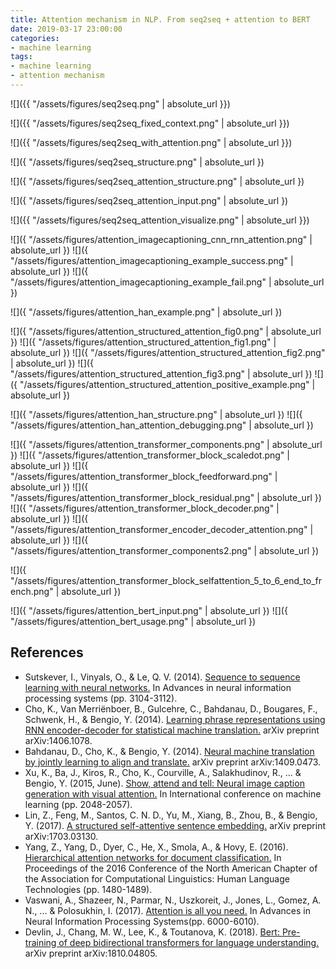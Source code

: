 ```yaml
---
title: Attention mechanism in NLP. From seq2seq + attention to BERT
date: 2019-03-17 23:00:00
categories:
- machine learning
tags:
- machine learning
- attention mechanism
---
```


![]({{ "/assets/figures/seq2seq.png" | absolute_url }})


![]({{ "/assets/figures/seq2seq_fixed_context.png" | absolute_url }})


![]({{ "/assets/figures/seq2seq_with_attention.png" | absolute_url }})

![]({ "/assets/figures/seq2seq_structure.png" | absolute_url })

![]({ "/assets/figures/seq2seq_attention_structure.png" | absolute_url })

![]({ "/assets/figures/seq2seq_attention_input.png" | absolute_url })

![]({{ "/assets/figures/seq2seq_attention_visualize.png" | absolute_url }})


![]({ "/assets/figures/attention_imagecaptioning_cnn_rnn_attention.png" | absolute_url })
![]({ "/assets/figures/attention_imagecaptioning_example_success.png" | absolute_url })
![]({ "/assets/figures/attention_imagecaptioning_example_fail.png" | absolute_url })


![]({ "/assets/figures/attention_han_example.png" | absolute_url })

![]({ "/assets/figures/attention_structured_attention_fig0.png" | absolute_url })
![]({ "/assets/figures/attention_structured_attention_fig1.png" | absolute_url })
![]({ "/assets/figures/attention_structured_attention_fig2.png" | absolute_url })
![]({ "/assets/figures/attention_structured_attention_fig3.png" | absolute_url })
![]({ "/assets/figures/attention_structured_attention_positive_example.png" | absolute_url })

![]({ "/assets/figures/attention_han_structure.png" | absolute_url })
![]({ "/assets/figures/attention_han_attention_debugging.png" | absolute_url })

![]({ "/assets/figures/attention_transformer_components.png" | absolute_url })
![]({ "/assets/figures/attention_transformer_block_scaledot.png" | absolute_url })
![]({ "/assets/figures/attention_transformer_block_feedforward.png" | absolute_url })
![]({ "/assets/figures/attention_transformer_block_residual.png" | absolute_url })
![]({ "/assets/figures/attention_transformer_block_decoder.png" | absolute_url })
![]({ "/assets/figures/attention_transformer_encoder_decoder_attention.png" | absolute_url })
![]({ "/assets/figures/attention_transformer_components2.png" | absolute_url })

![]({ "/assets/figures/attention_transformer_block_selfattention_5_to_6_end_to_french.png" | absolute_url })

![]({ "/assets/figures/attention_bert_input.png" | absolute_url })
![]({ "/assets/figures/attention_bert_usage.png" | absolute_url })


## References
- Sutskever, I., Vinyals, O., & Le, Q. V. (2014). [Sequence to sequence learning with neural networks.](http://papers.nips.cc/paper/5346-sequence-to-sequence-learning-with-neural-networks) In Advances in neural information processing systems (pp. 3104-3112).
- Cho, K., Van Merriënboer, B., Gulcehre, C., Bahdanau, D., Bougares, F., Schwenk, H., & Bengio, Y. (2014). [Learning phrase representations using RNN encoder-decoder for statistical machine translation.](https://arxiv.org/abs/1406.1078) arXiv preprint arXiv:1406.1078.
- Bahdanau, D., Cho, K., & Bengio, Y. (2014). [Neural machine translation by jointly learning to align and translate.](https://arxiv.org/abs/1409.0473) arXiv preprint arXiv:1409.0473.
- Xu, K., Ba, J., Kiros, R., Cho, K., Courville, A., Salakhudinov, R., ... & Bengio, Y. (2015, June). [Show, attend and tell: Neural image caption generation with visual attention.](http://proceedings.mlr.press/v37/xuc15.pdf) In International conference on machine learning (pp. 2048-2057).
- Lin, Z., Feng, M., Santos, C. N. D., Yu, M., Xiang, B., Zhou, B., & Bengio, Y. (2017). [A structured self-attentive sentence embedding.](https://arxiv.org/abs/1703.03130) arXiv preprint arXiv:1703.03130.
- Yang, Z., Yang, D., Dyer, C., He, X., Smola, A., & Hovy, E. (2016). [Hierarchical attention networks for document classification.](http://www.aclweb.org/anthology/N16-1174) In Proceedings of the 2016 Conference of the North American Chapter of the Association for Computational Linguistics: Human Language Technologies (pp. 1480-1489).
- Vaswani, A., Shazeer, N., Parmar, N., Uszkoreit, J., Jones, L., Gomez, A. N., ... & Polosukhin, I. (2017). [Attention is all you need.](https://papers.nips.cc/paper/7181-attention-is-all-you-need.pdf) In Advances in Neural Information Processing Systems(pp. 6000-6010).
- Devlin, J., Chang, M. W., Lee, K., & Toutanova, K. (2018). [Bert: Pre-training of deep bidirectional transformers for language understanding.](https://arxiv.org/abs/1810.04805) arXiv preprint arXiv:1810.04805.
